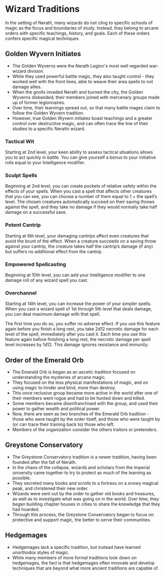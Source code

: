 # Wizard Traditions

In the setting of Nerath, many wizards do not cling to specific schools of magic as the focus and boundaries of study.  Instead, they belong to arcane orders with specific teachings, history, and goals.  Each of these orders confers specific magical techniques

## Golden Wyvern Initiates

* The Golden Wyverns were the Nerath Legion's most well regarded war-wizard division.
* While they used powerful battle magic, they also taught control - they worked well with the front lines, able to weave their area spells to not damage allies.
* When the gnolls invaded Nerath and burned the city, the Golden Wyverns disbanded; their members joined with mercenary groups made up of former legionnaires.
* Over time, their learnings spread out, so that many battle mages claim to follow the Golden Wyvern tradition.
* However, true Golden Wyvern initiates boast teachings and a greater control over destructive magic, and can often trace the line of their studies to a specific Nerathi wizard.

### Tactical Wit
Starting at 2nd level, your keen ability to assess tactical situations allows you to act quickly in battle. You can give yourself a bonus to your initiative rolls equal to your Intelligence modifier.

### Sculpt Spells
Beginning at 2nd level, you can create pockets of relative safety within the effects of your spells. When you cast a spell that affects other creatures that you can see, you can choose a number of them equal to 1 + the spell’s level. The chosen creatures automatically succeed on their saving throws against the spell, and they take no damage if they would normally take half damage on a successful save.

### Potent Cantrip
Starting at 6th level, your damaging cantrips affect even creatures that avoid the brunt of the effect. When a creature succeeds on a saving throw against your cantrip, the creature takes half the cantrip’s damage (if any) but suffers no additional effect from the cantrip.

### Empowered Spellcasting
Beginning at 10th level, you can add your Intelligence modifier to one damage roll of any wizard spell you cast.

### Overchannel
Starting at 14th level, you can increase the power of your simpler spells. When you cast a wizard spell of 1st through 5th level that deals damage, you can deal maximum damage with that spell.

The first time you do so, you suffer no adverse effect. If you use this feature again before you finish a long rest, you take 2d12 necrotic damage for each level of the spell, immediately after you cast it. Each time you use this feature again before finishing a long rest, the necrotic damage per spell level increases by 1d12. This damage ignores resistance and immunity.

## Order of the Emerald Orb

* The Emerald Orb is began as an ascetic tradition focused on understanding the mysteries of arcane magic.  
* They focused on the less physical manifestations of magic, and on using magic to hinder and bind, more than destroy.
* This once reclusive group became more active in the world after one of their members went rogue and had to be hunted down and killed.
* Some members became disenfranchised with the group, and used their power to gather wealth and political power.
* Now, there are seen as two branches of the Emerald Orb tradition - those who were taught by the order itself, and those who were taught by (or can trace their training back to) those who left.
* Members of the organization consider the others traitors or pretenders.


## Greystone Conservatory

* The Greystone Conservatory tradition is a newer tradition, having been founded after the fall of Nerath.
* In the chaos of the collapse, wizards and scholars from the imperial university came together to try to protect as much of the learning as possible.
* They secreted many books and scrolls to a fortress on a snowy magical peak, and christened their new order.
* Wizards were sent out by the order to gather old books and treasures, as well as to investigate what was going on in the world.  Over time, they began building chapter houses in cities to share the knowledge that they had hoarded.
* Through this process, the Greystone Conservatory began to focus on protective and support magic, the better to serve their communities.


## Hedgemages

* Hedgemages lack a specific tradition, but instead have learned unorthodox styles of magic.
* While many members of more formal traditions look down on hedgemages, the fact is that hedgemages often innovate and develop techniques that are beyond what more ancient traditions are capable of.